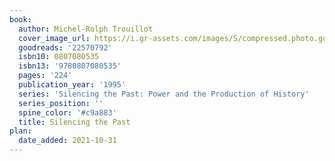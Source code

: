 ```yaml
---
book:
  author: Michel-Rolph Trouillot
  cover_image_url: https://i.gr-assets.com/images/S/compressed.photo.goodreads.com/books/1424196009l/22570792.jpg
  goodreads: '22570792'
  isbn10: 0807080535
  isbn13: '9780807080535'
  pages: '224'
  publication_year: '1995'
  series: 'Silencing the Past: Power and the Production of History'
  series_position: ''
  spine_color: '#c9a883'
  title: Silencing the Past
plan:
  date_added: 2021-10-31
---
```

